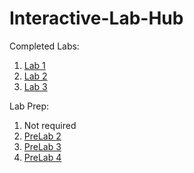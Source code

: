 # Interactive-Lab-Hub

Completed Labs:
1. [Lab 1](https://github.com/jamiekimyu/IDD-Fa18-Lab1)
2. [Lab 2](https://github.com/jamiekimyu/IDD-Fa18-Lab2)
3. [Lab 3](https://github.com/jamiekimyu/IDD-Fa18-Lab3)

Lab Prep:
1. Not required
2. [PreLab 2](https://github.com/jamiekimyu/Interactive-Lab-Hub/blob/master/prelabs/prelab-2.md)
3. [PreLab 3](https://github.com/jamiekimyu/Interactive-Lab-Hub/blob/master/prelabs/prelab-3.md)
4. [PreLab 4](https://github.com/jamiekimyu/Interactive-Lab-Hub/blob/master/prelabs/prelab-4.md)

